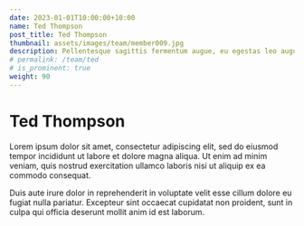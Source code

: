 ```yaml
---
date: 2023-01-01T10:00:00+10:00
name: Ted Thompson
post_title: Ted Thompson
thumbnail: assets/images/team/member009.jpg
description: Pellentesque sagittis fermentum augue, eu egestas leo augue.
# permalink: /team/ted
# is_prominent: true
weight: 90
---
```


# Ted Thompson

Lorem ipsum dolor sit amet, consectetur adipiscing elit, sed do eiusmod tempor incididunt ut labore et dolore magna aliqua. Ut enim ad minim veniam, quis nostrud exercitation ullamco laboris nisi ut aliquip ex ea commodo consequat.

Duis aute irure dolor in reprehenderit in voluptate velit esse cillum dolore eu fugiat nulla pariatur. Excepteur sint occaecat cupidatat non proident, sunt in culpa qui officia deserunt mollit anim id est laborum.
